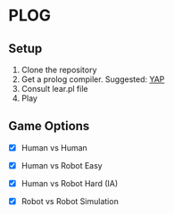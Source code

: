 # PLOG

## Setup

1. Clone the repository
2. Get a prolog compiler. Suggested: [YAP](https://www.dcc.fc.up.pt/~vsc/Yap/)
3. Consult lear.pl file
4. Play

## Game Options

- [X] Human vs Human
- [X] Human vs Robot Easy
- [X] Human vs Robot Hard (IA)
- [X] Robot vs Robot Simulation


